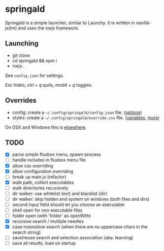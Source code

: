 # springald

Springald is a simple launcher, similar to Launchy. It is written in vanilla-js(tm) and
uses the nwjs framework.

## Launching

* git clone
* cd springald && npm i
* nwjs .

See `config.json` for settings.

_Esc_ hides, _ctrl + q_ quits, _mod4 + q_ toggles.

## Overrides

* config: create a `~/.config/springald/config.json` file. ([options](./config.json))
* styles: create a `~/.config/springald/override.css` file. ([variables](./styles/variables.css), [more](./styles/springald.css))

On OSX and Windows this is [elsewhere](http://docs.nwjs.io/en/latest/References/App/#appdatapath).

## TODO

- [X] parse simple fluxbox menu, spawn process
- [ ] handle includes in fluxbox menu file
- [X] allow css overriding
- [X] allow configuration overriding
- [ ] break up main.js (refactor)
- [X] walk path, collect executables
- [ ] walk directories recursively
- [ ] dir walker: use whitelist (ext) and blacklist (dir)
- [ ] dir walker: skip hidden and system on windows (both files and dirs)
- [ ] second input field should let you choose an executable
- [ ] shell open for non executable files
- [ ] folder open (with 'folder' as openWith)
- [X] recursive search / multiple needles
- [X] case insensitive search (when there are no uppercase chars in the search string)
- [ ] save/reuse search and selection association (aka. learning)
- [ ] save all results, load on startup
